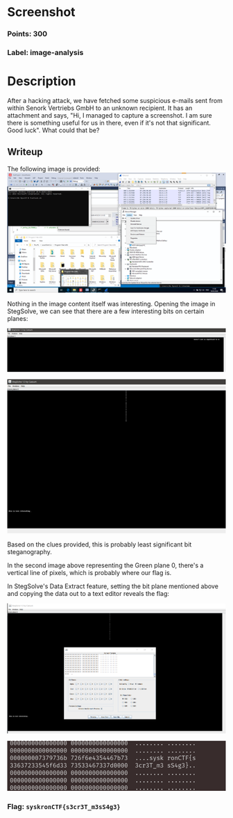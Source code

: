 # Screenshot

### Points: 300
### Label: image-analysis
# Description 
After a hacking attack, we have fetched some suspicious e-mails sent from within Senork Vertriebs GmbH to an unknown recipient. It has an attachment and says, "Hi, I managed to capture a screenshot. I am sure there is something useful for us in there, even if it's not that significant. Good luck".
What could that be?

## Writeup
The following image is provided:
![Task Image](images/Screenshot_2020-05-19_at_11.38.08_AM.png)

Nothing in the image content itself was interesting. Opening the image in StegSolve, we can see that there are a few interesting bits on certain planes:

![Task Image 1](images/screenshot1.png)

![Task Image 2](images/screenshot2.png)

Based on the clues provided, this is probably least significant bit steganography.

In the second image above representing the Green plane 0, there's a vertical line of pixels, which is probably where our flag is.

In StegSolve's Data Extract feature, setting the bit plane mentioned above and copying the data out to a text editor reveals the flag:

![Task Image 2](images/screenshot3.png)


![Task Image 2](images/screenshot4.png)

### Flag: `syskronCTF{s3cr3T_m3sS4g3}`